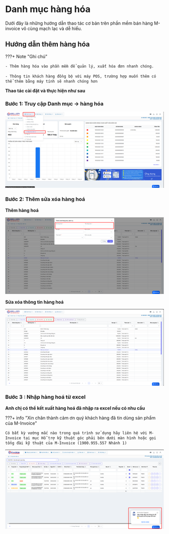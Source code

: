 # **Danh mục hàng hóa**

Dưới đây là những hướng dẫn thao tác cơ bản trên phần mềm bán hàng M-invoice vô cùng mạch lạc và dễ hiểu.

## **Hướng dẫn thêm hàng hóa**

???+ Note "Ghi chú"

    - Thêm hàng hóa vào phần mềm để quản lý, xuất hóa đơn nhanh chóng.

    - Thông tin khách hàng đồng bộ với máy POS, trường hợp muốn thêm có thể thêm bằng máy tính sẽ nhanh chóng hơn

**Thao tác cài đặt và thực hiện như sau**

### **Bước 1: Truy cập Danh mục -> hàng hóa**

![Hình 1](../../../assets/images/mSeller/may-tinh/danh-muc-hang-hoa-1.png)

### **Bước 2: Thêm sửa xóa hàng hoá**

**Thêm hàng hoá**

![Hình 2](../../../assets/images/mSeller/may-tinh/danh-muc-hang-hoa-2.png)

**Sửa xóa thông tin hàng hoá**

![Hình 3](../../../assets/images/mSeller/may-tinh/danh-muc-hang-hoa-3.png)

### **Bước 3 : Nhập hàng hoá từ excel**

**Anh chị có thể kết xuất hàng hoá đã nhập ra excel nếu có nhu cầu**

???+ info "Xin chân thành cảm ơn quý khách hàng đã tin dùng sản phẩm của M-Invoice"

    Có bất kỳ vướng mắc nào trong quá trình sử dụng hãy liên hệ với M-Invoice tại mục Hỗ trợ kỹ thuật góc phải bên dưới màn hình hoặc gọi tổng đài kỹ thuật của M-Invoice (1900.955.557 Nhánh 1)

![Hình 8](../../../assets/images/invoice2/hotro.png)
